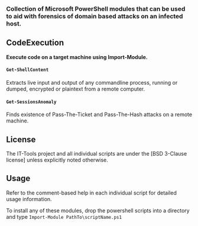 ### Collection of Microsoft PowerShell modules that can be used to aid with forensics of domain based attacks on an infected host.

## CodeExecution

**Execute code on a target machine using Import-Module.**


#### `Get-ShellContent`

Extracts live input and output of any commandline process, running or dumped, encrypted or plaintext from a remote computer.


#### `Get-SessionsAnomaly`

Finds existence of Pass-The-Ticket and Pass-The-Hash attacks on a remote machine.

## License

The IT-Tools project and all individual scripts are under the [BSD 3-Clause license] unless explicitly noted otherwise.

## Usage

Refer to the comment-based help in each individual script for detailed usage information.

To install any of these modules, drop the powershell scripts into a directory and type `Import-Module PathTo\scriptName.ps1`